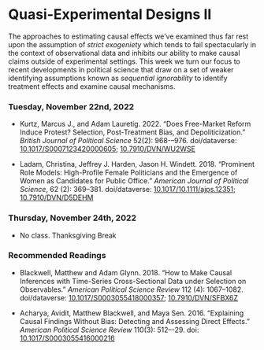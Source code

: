 Quasi-Experimental Designs II
================

The approaches to estimating causal effects we’ve examined thus far rest
upon the assumption of *strict exogeniety* which tends to fail
spectacularly in the context of observational data and inhibits our
ability to make causal claims outside of experimental settings. This
week we turn our focus to recent developments in political science that
draw on a set of weaker identifying assumptions known as *sequential
ignorability* to identify treatment effects and examine causal
mechanisms.

### Tuesday, November 22nd, 2022

-   Kurtz, Marcus J., and Adam Lauretig. 2022. “Does Free-Market Reform
    Induce Protest? Selection, Post-Treatment Bias, and
    Depoliticization.” *British Journal of Political Science* 52(2):
    968-–976. doi/dataverse:
    [10.1017/S0007123420000605](https://doi.org/10.1017/S0007123420000605);
    [10.7910/DVN/WU2WSE](https://doi.org/10.7910/DVN/WU2WSE)

-   Ladam, Christina, Jeffrey J. Harden, Jason H. Windett. 2018.
    “Prominent Role Models: High-Profile Female Politicians and the
    Emergence of Women as Candidates for Public Office.” *American
    Journal of Political Science*, 62 (2): 369–381. doi/dataverse:
    [10.1017/10.1111/ajps.12351](https://doi.org/10.1111/ajps.12351);
    [10.7910/DVN/D5DEHM](http://doi.org/10.7910/DVN/D5DEHM)

### Thursday, November 24th, 2022

-   No class. Thanksgiving Break

### Recommended Readings

-   Blackwell, Matthew and Adam Glynn. 2018. “How to Make Causal
    Inferences with Time-Series Cross-Sectional Data under Selection on
    Observables.” *American Political Science Review* 112 (4):
    1067–1082. doi/dataverse:
    [10.1017/S0003055418000357](https://doi.org/10.1017/S0003055418000357);
    [10.7910/DVN/SFBX6Z](https://doi.org/10.7910/DVN/SFBX6Z)

-   Acharya, Avidit, Matthew Blackwell, and Maya Sen. 2016. “Explaining
    Causal Findings Without Bias: Detecting and Assessing Direct
    Effects.” *American Political Science Review* 110(3): 512–-29. doi:
    [10.1017/S0003055416000216](https://doi.org/10.1017/S0003055416000216)

